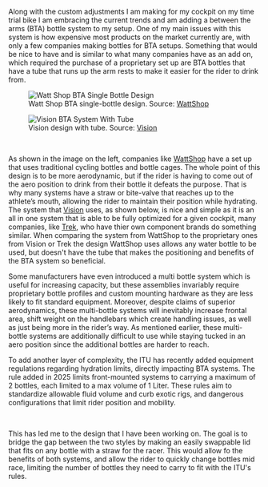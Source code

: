 Along with the custom adjustments I am making for my cockpit on my time trial bike I am embracing the current trends and am adding a between the arms (BTA) bottle system to my setup. One of my main issues with this system is how expensive most products on the market currently are, with only a few companies making bottles for BTA setups. Something that would be nice to have and is similar to what many companies have as an add on, which required the purchase of a proprietary set up are BTA bottles that have a tube that runs up the arm rests to make it easier for the rider to drink from. 

<figure class="left">
  <img
    src="/projects_details/media/bta-lid/WattShop_BTA_1.webp"
    alt="Watt Shop BTA Single Bottle Design"
  />
  <figcaption>
    Watt Shop BTA single-bottle design.  
    Source: <a href='https://www.shopforwatts.co.uk/products/anemoi-bta-mount?variant=54871019258239' target='_blank'>WattShop</a>
  </figcaption>
</figure>

<figure class="right" >
  <img
    src="/projects_details/media/bta-lid/VisionBTA.jpg"
    alt="Vision BTA System With Tube"
  />
  <figcaption>
    Vision design with tube.  
    Source: <a href='https://shop.visiontechusa.com/en/type/hydration/hydration/road-triathlon-time-trial-track/drinking-system-ds2' target='_blank'>Vision</a>
  </figcaption>
</figure><br>

As shown in the image on the left, companies like [WattShop](https://www.shopforwatts.co.uk/) have a set up that uses traditional cycling bottles and bottle cages. The whole point of this design is to be more aerodynamic, but if the rider is having to come out of the aero position to drink from their bottle it defeats the purpose. That is why many systems have a straw or bite-valve  that reaches up to the athlete’s mouth, allowing the rider to maintain their position while hydrating. The system that [Vision](https://shop.visiontechusa.com/en/type/hydration/hydration/road-triathlon-time-trial-track/drinking-system-ds2) uses, as shown below, is nice and simple as it is an all in one system that is able to be fully optimized for a given cockpit, many companies, like [Trek](https://www.trekbikes.com/us/en_US/equipment/bike-accessories/bike-water-bottles-cages/bike-water-bottles/trek-speed-concept-slr-bta-26oz-water-bottle-kit/p/41559/?colorCode=black), who have thier own component brands do something similar. When comparing the system from WattShop to the proprietary ones from Vision or Trek the design WattShop uses allows any water bottle to be used, but doesn't have the tube that makes the positioning and benefits of the BTA system so beneficial. 

Some manufacturers have even introduced a multi bottle system which is useful for increasing capacity, but these assemblies invariably require proprietary bottle profiles and custom mounting hardware as they are less likely to fit standard equipment. Moreover, despite claims of superior aerodynamics, these multi-bottle systems will inevitably increase frontal area, shift weight on the handlebars which create handling issues, as well as just being more in the rider’s way. As mentioned earlier, these multi-bottle systems are additionally difficult to use while staying tucked in an aero position since the additional bottles are harder to reach.

To add another layer of complexity, the ITU has recently added equipment regulations regarding hydration limits, directly impacting BTA systems. The rule added in 2025 limits front-mounted systems to carrying a maximum of 2 bottles, each limited to a max volume of 1 Liter. These rules aim to standardize allowable fluid volume and curb exotic rigs, and dangerous configurations that limit rider position and mobility.

<br>

This has led me to the design that I have been working on. The goal is to bridge the gap between the two styles by making an easily swappable lid that fits on any bottle with a straw for the racer. This would allow fo the benefits of both systems, and allow the rider to quickly change bottles mid race, limiting the number of bottles they need to carry to fit with the ITU's rules.


